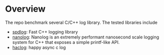 # Overview
The repo benchmark several C/C++ log library. The tested libraries include  
* [spdlog](https://github.com/gabime/spdlog): Fast C++ logging library
* [nanolog](https://github.com/PlatformLab/NanoLog): Nanolog is an extremely performant nanosecond scale logging system for C++ that exposes a simple printf-like API. 
* [haclog](https://github.com/MuggleWei/haclog): happy async c log
